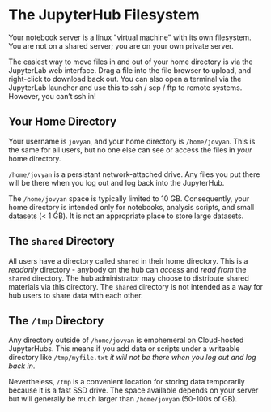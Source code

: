 # The JupyterHub Filesystem

Your notebook server is a linux "virtual machine" with its own filesystem.
You are not on a shared server; you are on your own private server.

The easiest way to move files in and out of your home directory is via the JupyterLab web interface.
Drag a file into the file browser to upload, and right-click to download back out.
You can also open a terminal via the JupyterLab launcher and use this to ssh / scp / ftp to remote systems.
However, you can’t ssh in!

## Your Home Directory

Your username is ``jovyan``, and your home directory is ``/home/jovyan``.
This is the same for all users, but no one else can see or access the files in *your* home directory.

``/home/jovyan`` is a persistant network-attached drive. Any files you put there will be there when you
log out and log back into the JupyterHub. 

The ``/home/jovyan`` space is typically limited to 10 GB. Consequently, your home directory is intended 
only for notebooks, analysis scripts, and small datasets (< 1 GB). It is not an appropriate place to store 
large datasets.

## The `shared` Directory

All users have a directory called `shared` in their home directory.
This is a *readonly* directory - anybody on the hub can *access* and *read from* the `shared` directory.
The hub administrator may choose to distribute shared materials via this directory.
The `shared` directory is not intended as a way for hub users to share data with each other.

## The `/tmp` Directory

Any directory outside of ``/home/jovyan`` is emphemeral on Cloud-hosted JupyterHubs. This means if you 
add data or scripts under a writeable directory like `/tmp/myfile.txt` *it will not be there when you
log out and log back in*. 

Nevertheless, `/tmp` is a convenient location for storing data temporarily 
because it is a fast SSD drive. The space available depends on your server but will generally be much 
larger than ``/home/jovyan`` (50-100s of GB).
